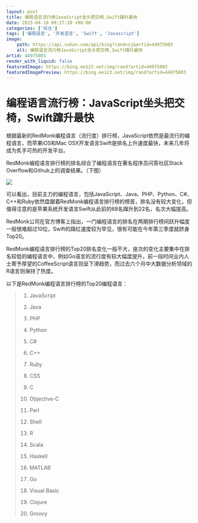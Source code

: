 ```yaml
---
layout: post
title: 编程语言流行榜JavaScript坐头把交椅,Swift蹿升最快
date: 2015-04-10 09:27:20 +08:00
categories: ['综合']
tags: ['编程语言', '开发语言', 'Swift', 'Javascript']
image:
    path: https://api.vvhan.com/api/bing?rand=sj&artid=44975003
    alt: 编程语言流行榜JavaScript坐头把交椅,Swift蹿升最快
artid: 44975003
render_with_liquid: false
featuredImage: https://bing.ee123.net/img/rand?artid=44975003
featuredImagePreview: https://bing.ee123.net/img/rand?artid=44975003
---
```


# 编程语言流行榜：JavaScript坐头把交椅，Swift蹿升最快

根据最新的RedMonk编程语言（流行度）排行榜，JavaScript依然是最流行的编程语言，而苹果iOS和Mac OSX开发语言Swift是排名上升速度最快，未来几年将成为炙手可热的开发平台。

RedMonk编程语言排行榜的排名综合了编程语言在著名程序员问答社区Stack Overflow和Github上的调查结果。（下图）

[![](http://www.html5cn.org/data/attachment/portal/201504/09/142715qcotqofhoasstth6.png)](http://www.html5cn.org/data/attachment/portal/201504/09/142715qcotqofhoasstth6.png)

可以看出，目前主力的编程语言，包括JavaScript、Java、PHP、Python、C#、C++和Ruby依然盘踞着RedMonk编程语言排行榜的榜首，排名没有较大变化，但值得注意的是苹果系统开发语言Swift从此前的68名蹿升到22名，名次大幅提高。

RedMonk公司在官方博客上指出，一门编程语言的排名在两期排行榜间跃升幅度一般很难超过10位，Swift的蹿红速度较为罕见，很有可能在今年第三季度就跻身Top20。

RedMonk编程语言排行榜的Top20排名变化一般不大，座次的变化主要集中在排名较低的编程语言中，例如Go语言的流行度有较大幅度提升，前一段时间业内人士寄予厚望的CoffeeScript语言则呈下滑趋势，而过去六个月中大数据分析领域的R语言则保持了热度。

以下是RedMonk编程语言排行榜的Top20编程语言：

> 1. JavaScript
>
> 2. Java
>
> 3. PHP
>
> 4. Python
>
> 5. C#
>
> 5. C++
>
> 5. Ruby
>
> 8. CSS
>
> 9. C
>
> 10. Objective-C
>
> 11. Perl
>
> 11. Shell
>
> 13. R
>
> 14. Scala
>
> 15. Haskell
>
> 16. MATLAB
>
> 17. Go
>
> 17. Visual Basic
>
> 19. Clojure
>
> 19. Groovy